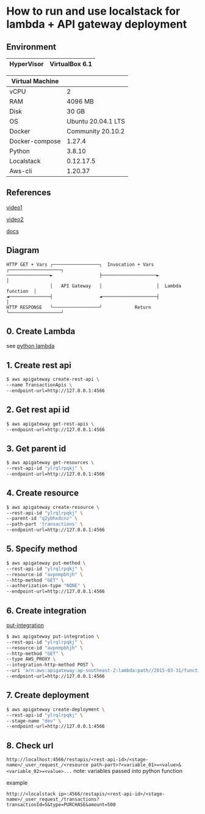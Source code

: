 # How to run and use localstack for lambda + API gateway deployment

## Environment

| HyperVisor | VirtualBox 6.1 |
| ------ | ------ |

| Virtual Machine |  |
| ------ | ------ |
| vCPU | 2 |
| RAM | 4096 MB |
| Disk | 30 GB |
| OS | Ubuntu 20.04.1 LTS |
| Docker | Community 20.10.2 |
| Docker-compose | 1.27.4 |
| Python | 3.8.10 |
| Localstack | 0.12.17.5 |
| Aws-cli | 1.20.37 |

## References
[video1](https://www.youtube.com/watch?v=uFsaiEhr1zs&t)

[video2](https://www.youtube.com/watch?v=uICnMaOP5yE)

[docs](https://docs.aws.amazon.com/apigateway/latest/developerguide/set-up-lambda-custom-integrations.html)

## Diagram

    HTTP GET + Vars ┌─────────────────┐  Invocation + Vars ┌───────────────────┐
    ────────────────►                 ├────────────────────►                   │
                    │   API Gateway   │                    │  Lambda function  │
    ◄───────────────┤                 ◄────────────────────┤                   │
    HTTP RESPONSE   └─────────────────┘            Return  └───────────────────┘



## 0. Create Lambda
see [python lambda](../main/python/README.md)

## 1. Create rest api
```sh
$ aws apigateway create-rest-api \
--name TransactionApis \
--endpoint-url=http://127.0.0.1:4566
```

## 2. Get rest api id
```sh
$ aws apigateway get-rest-apis \
--endpoint-url=http://127.0.0.1:4566
```

## 3. Get parent id
```sh
$ aws apigateway get-resources \
--rest-api-id "ylrqlrpqkj" \
--endpoint-url=http://127.0.0.1:4566
```

## 4. Create resource
```sh
$ aws apigateway create-resource \
--rest-api-id "ylrqlrpqkj" \
--parent-id "q2ybhxdcnz" \
--path-part 'transactions' \
--endpoint-url=http://127.0.0.1:4566
```

## 5. Specify method
```sh
$ aws apigateway put-method \
--rest-api-id "ylrqlrpqkj" \
--resource-id "avpnmpbhjh" \
--http-method "GET" \
--authorization-type "NONE" \
--endpoint-url=http://127.0.0.1:4566
```

## 6. Create integration
[put-integration](https://docs.aws.amazon.com/cli/latest/reference/apigateway/put-integration.html)
```sh
$ aws apigateway put-integration \
--rest-api-id "ylrqlrpqkj" \
--resource-id "avpnmpbhjh" \
--http-method "GET" \
--type AWS_PROXY \
--integration-http-method POST \
--uri 'arn:aws:apigateway:ap-southeast-2:lambda:path//2015-03-31/functions/arn:aws:lambda:ap-southeast-2:000000000000:function:my-function' \
--endpoint-url=http://127.0.0.1:4566
```


## 7. Create deployment
```sh
$ aws apigateway create-deployment \
--rest-api-id "ylrqlrpqkj" \
--stage-name "dev" \
--endpoint-url=http://127.0.0.1:4566
```


## 8. Check url

`http://localhost:4566/restapis/<rest-api-id>/<stage-name>/_user_request_/<resource path-part>?<variable_01>=<value>&<variable_02>=<value>...`
note: variables passed into python function

example
```
http://<localstack ip>:4566/restapis/<rest-api-id>/<stage-name>/_user_request_/transactions?transactionId=5&type=PURCHASE&amount=500
```
